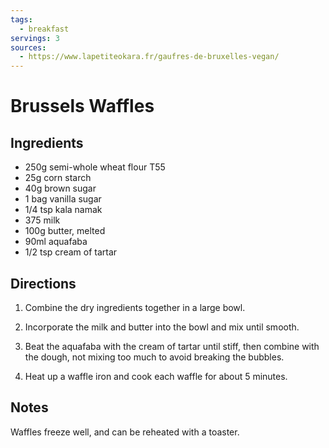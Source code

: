 ```yaml
---
tags:
  - breakfast
servings: 3
sources:
  - https://www.lapetiteokara.fr/gaufres-de-bruxelles-vegan/
---
```


# Brussels Waffles

## Ingredients

- 250g semi-whole wheat flour T55
- 25g corn starch
- 40g brown sugar
- 1 bag vanilla sugar
- 1/4 tsp kala namak
- 375 milk
- 100g butter, melted
- 90ml aquafaba
- 1/2 tsp cream of tartar

## Directions

1. Combine the dry ingredients together in a large bowl.

2. Incorporate the milk and butter into the bowl and mix until smooth.

3. Beat the aquafaba with the cream of tartar until stiff, then combine with the dough, not mixing too much to avoid breaking the bubbles.

4. Heat up a waffle iron and cook each waffle for about 5 minutes.

## Notes

Waffles freeze well, and can be reheated with a toaster.
